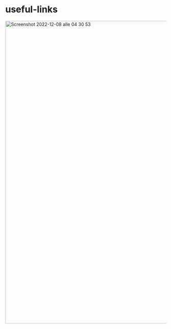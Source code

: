 # useful-links
<img width="945" alt="Screenshot 2022-12-08 alle 04 30 53" src="https://user-images.githubusercontent.com/97229784/206438752-9d1f8377-9b7a-41f5-883b-3423836c00e1.png">
